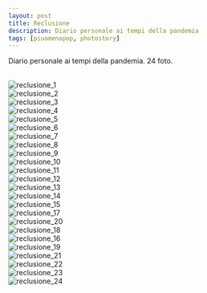 ```yaml
---
layout: post
title: Reclusione
description: Diario personale ai tempi della pandemia
tags: [piuomenopop, photostory]
---
```

Diario personale ai tempi della pandemia. 24 foto.

<br>

<img alt="reclusione_1" src="https://res.cloudinary.com/lorenzoantei-github-io/image/upload/v1599402488/reclusione/01_-_linee_m1qlru.jpg" class='img-zoomable'>

<br>

<img alt="reclusione_2" src="https://res.cloudinary.com/lorenzoantei-github-io/image/upload/v1599402488/reclusione/02_-_curve_sn9yxr.jpg" class='img-zoomable'>

<br>

<img alt="reclusione_3" src="https://res.cloudinary.com/lorenzoantei-github-io/image/upload/v1599402488/reclusione/03_-_gocce__XT36919_xexvo7.jpg" class='img-zoomable'>

<br>

<img alt="reclusione_4" src="https://res.cloudinary.com/lorenzoantei-github-io/image/upload/v1599402488/reclusione/04_-_parete1_uf5jg1.jpg" class='img-zoomable'>

<br>

<img alt="reclusione_5" src="https://res.cloudinary.com/lorenzoantei-github-io/image/upload/v1599402489/reclusione/05_-_parete2_vxvon0.jpg" class='img-zoomable'>

<br>

<img alt="reclusione_6" src="https://res.cloudinary.com/lorenzoantei-github-io/image/upload/v1599402492/reclusione/06_-_parete3_zgqq2g.jpg" class='img-zoomable'>

<br>

<img alt="reclusione_7" src="https://res.cloudinary.com/lorenzoantei-github-io/image/upload/v1599402490/reclusione/07_-_tapparella_dcqq7d.jpg" class='img-zoomable'>

<br>

<img alt="reclusione_8" src="https://res.cloudinary.com/lorenzoantei-github-io/image/upload/v1599402493/reclusione/08_-_legno_hj15ay.jpg" class='img-zoomable'>

<br>

<img alt="reclusione_9" src="https://res.cloudinary.com/lorenzoantei-github-io/image/upload/v1599402491/reclusione/09_-_libri1__FXT30063_zflp81.jpg" class='img-zoomable'>

<br>

<img alt="reclusione_10" src="https://res.cloudinary.com/lorenzoantei-github-io/image/upload/v1599402491/reclusione/10_-_libri2__FXT30071_yboowq.jpg" class='img-zoomable'>

<br>

<img alt="reclusione_11" src="https://res.cloudinary.com/lorenzoantei-github-io/image/upload/v1599402491/reclusione/11_-_Rilegatura_jl2sa1.jpg" class='img-zoomable'>

<br>

<img alt="reclusione_12" src="https://res.cloudinary.com/lorenzoantei-github-io/image/upload/v1599402492/reclusione/12_-_gatto__FXT30121_nmnqtx.jpg" class='img-zoomable'>

<br>

<img alt="reclusione_13" src="https://res.cloudinary.com/lorenzoantei-github-io/image/upload/v1599402493/reclusione/13_-_Montale__FXT30122_irlnbs.jpg" class='img-zoomable'>

<br>

<img alt="reclusione_14" src="https://res.cloudinary.com/lorenzoantei-github-io/image/upload/v1599402493/reclusione/14_-_foglie3_ufilpw.jpg" class='img-zoomable'>

<br>

<img alt="reclusione_15" src="https://res.cloudinary.com/lorenzoantei-github-io/image/upload/v1599402494/reclusione/15_-_prato_iiyp1w.jpg" class='img-zoomable'>

<br>

<img alt="reclusione_17" src="https://res.cloudinary.com/lorenzoantei-github-io/image/upload/v1599402495/reclusione/17_-_chiusura_-_FXT30172_ljz31n.jpg" class='img-zoomable'>

<br>

<img alt="reclusione_20" src="https://res.cloudinary.com/lorenzoantei-github-io/image/upload/v1599402494/reclusione/20_-_veneziana_cyczpc.jpg" class='img-zoomable'>

<br>

<img alt="reclusione_18" src="https://res.cloudinary.com/lorenzoantei-github-io/image/upload/v1599402494/reclusione/18_-_termosifone2_gahi7z.jpg" class='img-zoomable'>

<br>

<img alt="reclusione_16" src="https://res.cloudinary.com/lorenzoantei-github-io/image/upload/v1599402493/reclusione/16_-_termosifone1_herhb1.jpg" class='img-zoomable'>
<br>

<img alt="reclusione_19" src="https://res.cloudinary.com/lorenzoantei-github-io/image/upload/v1599402495/reclusione/19_-_relazioni_-_FXT30205_g0hjkh.jpg" class='img-zoomable'>

<br>

<img alt="reclusione_21" src="https://res.cloudinary.com/lorenzoantei-github-io/image/upload/v1599402495/reclusione/21_-_gabbia_-_FXT30162_ehypje.jpg" class='img-zoomable'>

<br>

<img alt="reclusione_22" src="https://res.cloudinary.com/lorenzoantei-github-io/image/upload/v1599402488/reclusione/22_-_DPI1_-_FXT30188_shqx1h.jpg" class='img-zoomable'>

<br>

<img alt="reclusione_23" src="https://res.cloudinary.com/lorenzoantei-github-io/image/upload/v1599402487/reclusione/23_-_DPI2_ehlq7a.jpg" class='img-zoomable'>

<br>

<img alt="reclusione_24" src="https://res.cloudinary.com/lorenzoantei-github-io/image/upload/v1599402488/reclusione/24_-_carrello__FXT30146_hd9n8n.jpg" class='img-zoomable'>

<br>
